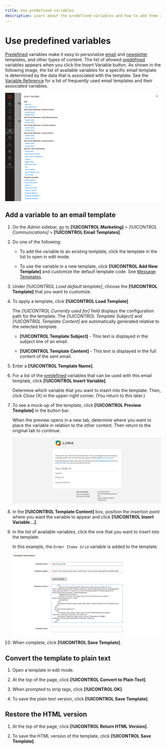 ```yaml
---
title: Use predefined variables
description: Learn about the predefined variables and how to add them in an email template.
---
```

# Use predefined variables

[Predefined](variables-predefined.md) variables make it easy to personalize [email](email-templates.md) and [newsletter](../merchandising-promotions/newsletters.md) templates, and other types of content. The list of allowed [predefined](variables-predefined.md) variables appears when you click the Insert Variable button. As shown in the following image, the list of available variables for a specific email template is determined by the data that is associated with the template. See the [Variable Reference](variables-reference.md) for a list of frequently used email templates and their associated variables.

![Predefined Variables for Email Template](./assets/email-template-new-pickup-order-predefined-variables.png )<!-- zoom -->

## Add a variable to an email template

1. On the _Admin_ sidebar, go to **[!UICONTROL Marketing]** > _[!UICONTROL Communications]_ > **[!UICONTROL Email Templates]**.

1. Do one of the following:

   - To add the variable to an existing template, click the template in the list to open in edit mode.

   - To use the variable in a new template, click **[!UICONTROL Add New Template]** and customize the default template code. See [Message Templates](email-template-custom.md#message-templates).

1. Under _[!UICONTROL Load default template]_, choose the **[!UICONTROL Template]** that you want to customize.

1. To apply a template, click **[!UICONTROL Load Template]**.

   The _[!UICONTROL Currently used for]_ field displays the configuration path for the template. The _[!UICONTROL Template Subject]_ and _[!UICONTROL Template Content]_ are automatically generated relative to the selected template.

   - **[!UICONTROL Template Subject]** - This text is displayed in the subject line of an email.

   - **[!UICONTROL Template Content]** - This text is displayed in the full content of the sent email.

1. Enter a **[!UICONTROL Template Name]**.

1. For a list of the [predefined](variables-predefined.md) variables that can be used with this email template, click **[!UICONTROL Insert Variable]**.

   Determine which variable that you want to insert into the template. Then, click _Close_ (X) in the upper-right corner. (You return to this later.)

1. To see a mock-up of the template, click **[!UICONTROL Preview Template]** in the button bar.

   When the preview opens in a new tab, determine where you want to place the variable in relation to the other content. Then return to the original tab to continue.

   ![Preview Template](./assets/email-template-new-pickup-order-preview.png)<!-- zoom -->

1. In the **[!UICONTROL Template Content]** box, position the insertion point where you want the variable to appear and click **[!UICONTROL Insert Variable...]**.

1. In the list of available variables, click the one that you want to insert into the template.

   In this example, the `Order Items Grid` variable is added to the template.

   ![Email Template Content](./assets/email-template-content.png)<!-- zoom -->

1. When complete, click **[!UICONTROL Save Template]**.

## Convert the template to plain text

1. Open a template in edit mode.

1. At the top of the page, click **[!UICONTROL Convert to Plain Text]**.

1. When prompted to strip tags, click **[!UICONTROL OK]**.

1. To save the plain text version, click **[!UICONTROL Save Template]**.

## Restore the HTML version

1. At the top of the page, click **[!UICONTROL Return HTML Version]**.

1. To save the HTML version of the template, click **[!UICONTROL Save Template]**.
